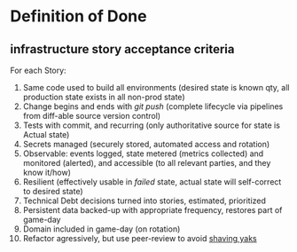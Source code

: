 # Definition of Done

## infrastructure story acceptance criteria

For each Story:  
1. Same code used to build all environments (desired state is known qty, all production state exists in all non-prod state)
1. Change begins and ends with _git push_ (complete lifecycle via pipelines from diff-able source version control)
1. Tests with commit, and recurring (only authoritative source for state is Actual state)
1. Secrets managed (securely stored, automated access and rotation)
1. Observable: events logged, state metered (metrics collected) and monitored (alerted), and accessible (to all relevant parties, and they know it/how)
1. Resilient (effectively usable in _failed_ state, actual state will self-correct to desired state)
1. Technical Debt decisions turned into stories, estimated, prioritized
1. Persistent data backed-up with appropriate frequency, restores part of game-day
1. Domain included in game-day (on rotation)
1. Refactor agressively, but use peer-review to avoid [shaving yaks](https://seths.blog/2005/03/dont_shave_that)
